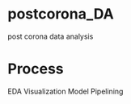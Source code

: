 # postcorona_DA
post corona data analysis

Process
=============

EDA 
Visualization
Model Pipelining
